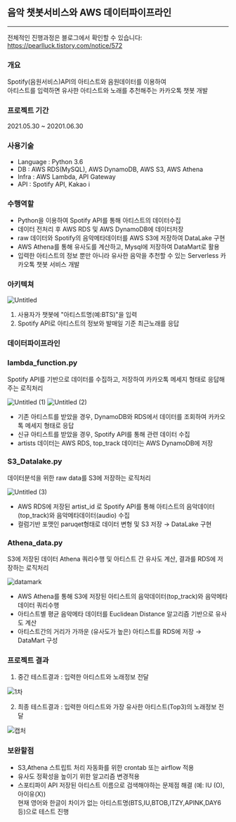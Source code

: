 ## 음악 챗봇서비스와 AWS 데이터파이프라인
<hr>

전체적인 진행과정은 블로그에서 확인할 수 있습니다: https://pearlluck.tistory.com/notice/572

### 개요
Spotify(음원서비스)API의 아티스트와 음원데이터를 이용하여 <br>
아티스트를 입력하면 유사한 아티스트와 노래를 추천해주는 카카오톡 챗봇 개발

### 프로젝트 기간 
2021.05.30 ~ 20201.06.30

### 사용기술
- Language : Python 3.6 <br>
- DB : AWS RDS(MySQL), AWS DynamoDB, AWS S3, AWS Athena<br>
- Infra : AWS Lambda, API Gateway<br>
- API : Spotify API, Kakao i

### 수행역할 
- Python을 이용하여 Spotify API를 통해 아티스트의 데이터수집
- 데이터 전처리 후 AWS RDS 및 AWS DynamoDB에 데이터저장 
- raw 데이터와 Spotify의 음악메타데이터를 AWS S3에 저장하여 DataLake 구현
- AWS Athena를 통해 유사도를 계산하고, Mysql에 저장하여 DataMart로 활용
- 입력한 아티스트의 정보 뿐만 아니라 유사한 음악을 추천할 수 있는 Serverless 카카오톡 챗봇 서비스 개발

### 아키텍쳐

![Untitled](https://user-images.githubusercontent.com/78723318/123921138-a845e300-d9c1-11eb-8426-ed4e4bc3c019.png)

1. 사용자가 챗봇에 "아티스트명(예:BTS)"을 입력
2. Spotify API로 아티스트의 정보와 발매일 기준 최근노래를 응답 

### 데이터파이프라인 
### lambda_function.py
Spotify API를 기반으로 데이터를 수집하고, 저장하여 카카오톡 메세지 형태로 응답해주는 로직처리 <br>

![Untitled (1)](https://user-images.githubusercontent.com/78723318/123921481-007ce500-d9c2-11eb-9694-87b4d694c9a5.png)
![Untitled (2)](https://user-images.githubusercontent.com/78723318/123921519-0bd01080-d9c2-11eb-9283-7d0b966fb0db.png)


- 기존 아티스트를 받았을 경우, DynamoDB와 RDS에서 데이터를 조회하여 카카오톡 메세지 형태로 응답
- 신규 아티스트를 받았을 경우, Spotify API를 통해  관련 데이터 수집
- artists 데이터는 AWS RDS, top_track 데이터는 AWS DynamoDB에 저장

### S3_Datalake.py
데이터분석을 위한 raw data를 S3에 저장하는 로직처리 <br>

![Untitled (3)](https://user-images.githubusercontent.com/78723318/123921987-8ac54900-d9c2-11eb-998f-46ce5d1c4a64.png)

- AWS RDS에 저장된 artist_id 로 Spotify API를 통해 아티스트의 음악데이터(top_track)와 음악메타데이터(audio) 수집
- 컬럼기반 포맷인 paruqet형태로 데이터 변형 및  S3 저장 →  DataLake 구현


### Athena_data.py
S3에 저장된 데이터 Athena 쿼리수행 및 아티스트 간 유사도 계산, 결과를 RDS에 저장하는 로직처리 <br>

  ![datamark](https://user-images.githubusercontent.com/78723318/123622799-a7894180-d847-11eb-85c4-7690b0feae9c.PNG)

- AWS Athena를 통해 S3에 저장된 아티스트의 음악데이터(top_track)와 음악메타데이터 쿼리수행
- 아티스트별 평균 음악메타 데이터를 Euclidean Distance 알고리즘 기반으로 유사도 계산
- 아티스트간의 거리가 가까운 (유사도가 높은) 아티스트를 RDS에 저장 → DataMart 구성


### 프로젝트 결과 
1. 중간 테스트결과 : 입력한 아티스트와 노래정보 전달 <br>

![1차](https://user-images.githubusercontent.com/78723318/123676531-06b67880-d87f-11eb-9735-04a6c206f647.PNG)

2. 최종 테스트결과 : 입력한 아티스트와 가장 유사한 아티스트(Top3)의 노래정보 전달 <br>

![캡처](https://user-images.githubusercontent.com/78723318/123676060-68c2ae00-d87e-11eb-9d5c-4c750a866a41.PNG)


### 보완할점

- S3,Athena 스트립트 처리 자동화를 위한 crontab 또는 airflow 적용
- 유사도 정확성을 높이기 위한 알고리즘 변경적용
- 스포티파이 API 저장된 아티스트 이름으로 검색해야하는 문제점 해결 (예: IU (O), 아이유(X)) <br>
  현재 영어와 한글이 차이가 없는 아티스트명(BTS,IU,BTOB,ITZY,APINK,DAY6 등)으로 테스트 진행
